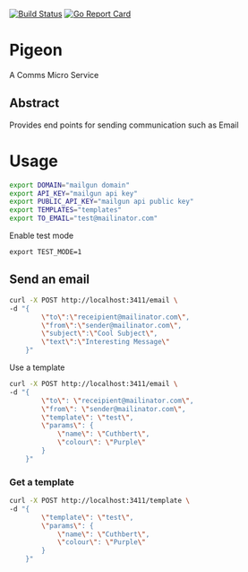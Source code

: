 [![Build Status](https://travis-ci.org/roundpartner/pigeon.svg?branch=master)](https://travis-ci.org/roundpartner/pigeon)
[![Go Report Card](https://goreportcard.com/badge/github.com/roundpartner/pigeon)](https://goreportcard.com/report/github.com/roundpartner/pigeon)
# Pigeon
A Comms Micro Service
## Abstract
Provides end points for sending communication such as Email
# Usage
```bash
export DOMAIN="mailgun domain"
export API_KEY="mailgun api key"
export PUBLIC_API_KEY="mailgun api public key"
export TEMPLATES="templates"
export TO_EMAIL="test@mailinator.com"
```
Enable test mode
```
export TEST_MODE=1
```

## Send an email
```bash
curl -X POST http://localhost:3411/email \
-d "{
        \"to\":\"receipient@mailinator.com\",
        \"from\":\"sender@mailinator.com\",
        \"subject\":\"Cool Subject\",
        \"text\":\"Interesting Message\"
    }"
```
Use a template
```bash
curl -X POST http://localhost:3411/email \
-d "{
        \"to\": \"receipient@mailinator.com\",
        \"from\": \"sender@mailinator.com\",
        \"template\": \"test\",
        \"params\": {
            \"name\": \"Cuthbert\",
            \"colour\": \"Purple\"
        }
    }"
```
### Get a template
```bash
curl -X POST http://localhost:3411/template \
-d "{
        \"template\": \"test\",
        \"params\": {
            \"name\": \"Cuthbert\",
            \"colour\": \"Purple\"
        }
    }"
```
